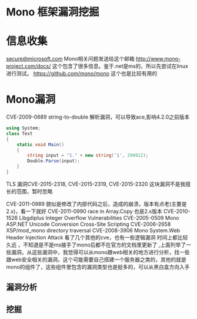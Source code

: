 # Mono 框架漏洞挖掘
# 信息收集
secure@microsoft.com Mono相关问题发送给这个邮箱
http://www.mono-project.com/docs/ 这个包含了很多信息。鉴于.net是ms的，所以先尝试在linux 进行测试。
https://github.com/mono/mono 这个也是比较有用的
# Mono漏洞
CVE-2009-0689  string-to-double 解析漏洞，可以导致ace,影响4.2.0之前版本
```c#
using System;
class Test
{
    static void Main()
    {
        string input = "1." + new string('1', 294912);
        Double.Parse(input);
    }
}
``` 

TLS 漏洞CVE-2015-2318, CVE-2015-2319, CVE-2015-2320
这块漏洞不是我擅长的范围，暂时忽略

CVE-2011-0989 貌似是修改了内部代码之后，造成的崩溃，版本有点老(主要是2.x)，看一下就好
CVE-2011-0990 race in Array.Copy 也是2.x版本
CVE-2010-1526 Libgdiplus Integer Overflow Vulnerabilities
CVE-2005-0509 Mono ASP.NET Unicode Conversion Cross-Site Scripting
CVE-2006-2658 XSP/mod_mono directory traversal
CVE-2008-3906 Mono System.Web Header Injection Attack
看了几个其他的cve，也有一些逻辑漏洞
时间上都比较久远 ，不知道是不是ms接手了mono后都不在官方的文档里更新了 ,上面列举了一些漏洞，从这些漏洞中，我觉得可以从mono跟web相关的地方进行分析，找一些跟web安全相关的漏洞，这个可能需要自己搭建一个服务器之类的，其他的就是mono的组件了，这些组件里包含的漏洞类型也是挺多的，可以从黑白盒方向入手


## 漏洞分析




## 挖掘


